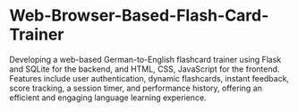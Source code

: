# Web-Browser-Based-Flash-Card-Trainer
Developing a web-based German-to-English flashcard trainer using Flask and SQLite for the backend, and HTML, CSS, JavaScript for the frontend. Features include user authentication, dynamic flashcards, instant feedback, score tracking, a session timer, and performance history, offering an efficient and engaging language learning experience.

